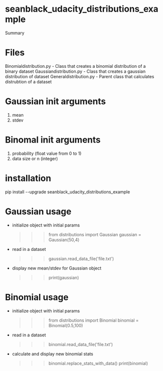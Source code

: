 # seanblack_udacity_distributions_example

Summary

# Files
Binomialdistribution.py - Class that creates a binomial distribution of a binary dataset
Gaussiandistribution.py - Class that creates a gaussian distribution of dataset
Generaldistribution.py - Parent class that calculates distrubtion of a dataset

# Gaussian init arguments
1) mean
2) stdev

# Binomal init arguments
1) probability (float value from 0 to 1)
2) data size or n (integer)

# installation

pip install --upgrade seanblack_udacity_distributions_example

# Gaussian usage

- initialize object with initial params

	>>> from distributions import Gaussian
	>>> gaussian = Gaussian(50,4)
    
- read in a dataset

	>>> gaussian.read_data_file('file.txt')
    
- display new mean/stdev for Gaussian object

	>>> print(gaussian)
    
# Binomial usage

- initialize object with initial params

	>>> from distributions import Binomial
	>>> binomial = Binomial(0.5,100)
    
- read in a dataset

	>>> binomial.read_data_file('file.txt')
    
- calculate and display new binomial stats

	>>> binomial.replace_stats_with_data()
    >>> print(binomial)
